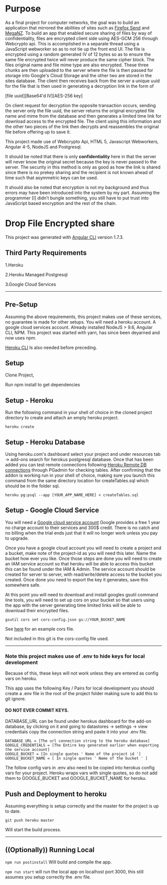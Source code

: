 # Purpose
As a final project for computer networks, the goal was to build an application that mirrored the abilities of sites such as [Firefox Send](https://send.firefox.com/) and [MegaNZ](https://mega.nz/). To build an app that enabled secure sharing of files by way of confidentiality, files are encrypted client side using AES-GCM 256 through Webcrypto api. This is accomplished in a separate thread using a JavaScript webworker so as to not tie up the front end UI. The file is encrypted using a random generated IV of 12 bytes so as to ensure the same file encrypted twice will never produce the same cipher block. The files original name and file mime type are also encrypted. These three chunks are then uploaded to the server where the file is then passed for storage into Google's Cloud Storage and the other two are stored in the sites database. The client then receives back from the server a unique uuid for the file that is then used in generating a decryption link in the form of 

[file uuid][Base64'd IV][AES-256 key]

On client request for decryption the opposite transaction occurs, sending the server only the file uuid, the server returns the original encrypted file name and mime from the database and then generates a limited time link for download access to the encrypted file. The client using this information and the other two pieces of the link then decrypts and reassembles the original file before offering up to save it.

This project made use of Webcrypto Api, HTML 5, Javascript Webworkers, Angular 4-5, NodeJS and Postgresql.

It should be noted that there is only **confidentiality** here in that the server will never know the original secret because the key is never passed to the server. The security in this method is only as good as how the link is shared since there is no prekey sharing and the recipient is not known ahead of time such that asymmetric keys can be used.

It should also be noted that encryption is not my background and thus errors may have been introduced into the system by my part. Assuming the programmer [I] didn’t bungle something, you still have to put trust into JavaScript based encryption and the rest of the chain.

# Drop File Encrypted share

This project was generated with [Angular CLI](https://github.com/angular/angular-cli) version 1.7.3.

## Third Party Requirements
1.Heroku

2.Heroku Managed Postgresql

3.Google Cloud Services

***
## Pre-Setup
Assuming the above requirements, this project makes use of these services, no guarantee is made for other setups.
You will need a heroku account. A google cloud services account. Already installed NodeJS > 9.6, Angular CLI, NPM.
This project was started with yarn, has since been deyarned and now uses npm.

[Heroku CLI](https://devcenter.heroku.com/articles/heroku-cli) Is also needed before preceding.

## Setup
Clone Project,

  Run npm install to get dependencies

## Setup - Heroku
Run the following command in your shell of choice in the cloned project directory to create and attach an empty heroku project.


```heroku create```

## Setup - Heroku Database
Using heroku.com's dashboard select your project and under resources tab  -> add-ons search for herokus postgresql database.
Once that has been added you can test remote connections following [Heroku Remote DB connections](https://devcenter.heroku.com/articles/connecting-to-heroku-postgres-databases-from-outside-of-heroku) through PGadmin for checking tables.
After confirming that the addon is working run in your shell of choice, making sure you launch this command from the same directory location for createTables.sql which should be in the folder sql.


```heroku pg:psql --app [YOUR_APP_NAME_HERE] < createTables.sql```

 ## Setup - Google Cloud Service
 You will need a [Google cloud service account](https://cloud.google.com/)
  Google provides a free 1 year no charge account to their services and 300$ credit. There is no catch and no billing when the trial ends just that it will no longer work unless you pay to upgrade.
  
  Once you have a google cloud account you will need to create a project and a bucket, make note of the project-id as you will need this later. Name the bucket how ever you like. Once those steps are done you will need to create an IAM service account so that heroku will be able to access this bucket this can be found under the IAM & Admin. The service account should be created for server to server, with read/write/delete access to the bucket you created. Once done you need to export the key it generates, save this somewhere safe.
  
At this point you will need to download and install googles gsutil command line tools, you will need to set up cors on your bucket so that users using the app with the server generating time limited links will be able to download their encrypted files.


```gsutil cors set cors-config.json gs://YOUR_BUCKET_NAME```


See [here](https://developer.bitmovin.com/hc/en-us/articles/360000059353-How-do-I-set-up-CORS-for-my-Google-Cloud-Storage-Bucket-) for an example cors file.

Not included in this git is the cors-config file used.
 
***

### Note this project makes use of .env to hide keys for local development
Because of this, these keys will not work unless they are entered as config vars on heroku.

This app uses the following Key / Pairs for local development you should create a .env file in the root of the project folder making sure to add this to git ignore. 

#### DO NOT EVER COMMIT KEYS.

DATABASE_URL can be found under herokus dashboard for the add-on database, by clicking on it and going to datastores -> settings -> view credentials copy the connection string and paste it into your .env file.


```
DATABASE_URL = [The url connection string to the heroku database]
GOOGLE_CREDENTIALS = [The Entire key generated earlier when exporting the service account]
GOOGLE_BUCKET = [In single quotes ' Name of the project id ']
GOOGLE_BUCKET_NAME = [ In single quotes ' Name of the bucket ' ]
```


The follow config vars in .env also need to be copied into herokus config vars for your project.
Heroku wraps vars with single quotes, so do not add them to GOOGLE_BUCKET and GOOGLE_BUCKET_NAME for heroku.

## Push and Deployment to heroku
Assuming everything is setup correctly and the master for the project is up to date.


```git push heroku master```


Will start the build process.

***
## ((Optionally)) Running Local


```npm run postinstall``` Will build and compile the app.


```npm run start``` will run the local app on localhost port 3000, this still assumes you setup correctly the .env file.



